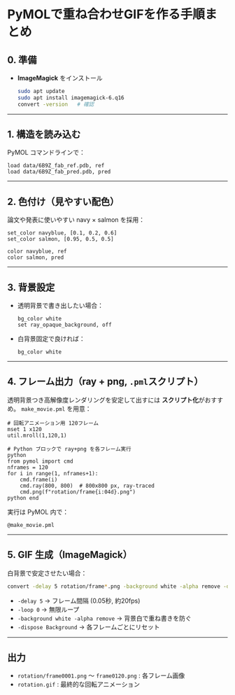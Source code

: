 # PyMOLで重ね合わせGIFを作る手順まとめ

## 0. 準備

* **ImageMagick** をインストール

  ```bash
  sudo apt update
  sudo apt install imagemagick-6.q16
  convert -version   # 確認
  ```

---

## 1. 構造を読み込む

PyMOL コマンドラインで：

```pml
load data/6B9Z_fab_ref.pdb, ref
load data/6B9Z_fab_pred.pdb, pred
```

---

## 2. 色付け（見やすい配色）

論文や発表に使いやすい navy × salmon を採用：

```pml
set_color navyblue, [0.1, 0.2, 0.6]
set_color salmon, [0.95, 0.5, 0.5]

color navyblue, ref
color salmon, pred
```

---

## 3. 背景設定

* 透明背景で書き出したい場合：

  ```pml
  bg_color white
  set ray_opaque_background, off
  ```
* 白背景固定で良ければ：

  ```pml
  bg_color white
  ```

---

## 4. フレーム出力（ray + png, `.pml`スクリプト）

透明背景つき高解像度レンダリングを安定して出すには **スクリプト化**がおすすめ。
`make_movie.pml` を用意：

```pml
# 回転アニメーション用 120フレーム
mset 1 x120
util.mroll(1,120,1)

# Python ブロックで ray+png を各フレーム実行
python
from pymol import cmd
nframes = 120
for i in range(1, nframes+1):
    cmd.frame(i)
    cmd.ray(800, 800)  # 800x800 px, ray-traced
    cmd.png(f"rotation/frame{i:04d}.png")
python end
```

実行は PyMOL 内で：

```pml
@make_movie.pml
```

---

## 5. GIF 生成（ImageMagick）

白背景で安定させたい場合：

```bash
convert -delay 5 rotation/frame*.png -background white -alpha remove -dispose Background -loop 0 rotation.gif
```

* `-delay 5` → フレーム間隔 (0.05秒, 約20fps)
* `-loop 0` → 無限ループ
* `-background white -alpha remove` → 背景白で重ね書きを防ぐ
* `-dispose Background` → 各フレームごとにリセット

---

## 出力

* `rotation/frame0001.png` 〜 `frame0120.png` : 各フレーム画像
* `rotation.gif` : 最終的な回転アニメーション

